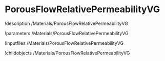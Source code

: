 <!-- MOOSE Documentation Stub: Remove this when content is added. -->

# PorousFlowRelativePermeabilityVG
!description /Materials/PorousFlowRelativePermeabilityVG

!parameters /Materials/PorousFlowRelativePermeabilityVG

!inputfiles /Materials/PorousFlowRelativePermeabilityVG

!childobjects /Materials/PorousFlowRelativePermeabilityVG
